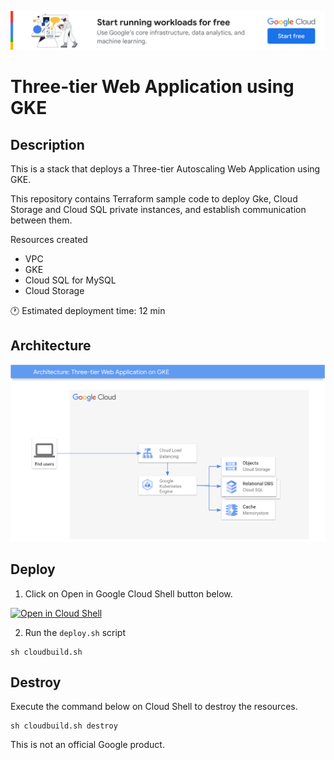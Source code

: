 [![banner](../banner.png)](https://cloud.google.com/?utm_source=github&utm_medium=referral&utm_campaign=GCP&utm_content=packages_repository_banner)

# Three-tier Web Application using GKE


## Description
This is a stack that deploys a Three-tier Autoscaling Web Application using GKE.

This repository contains Terraform sample code to deploy Gke, Cloud Storage and Cloud SQL private instances, and establish communication between them.

Resources created
- VPC
- GKE
- Cloud SQL for MySQL
- Cloud Storage

:clock1: Estimated deployment time: 12 min

## Architecture
![arquitecture](architecture.png)

## Deploy

1. Click on Open in Google Cloud Shell button below.
<a href="https://ssh.cloud.google.com/cloudshell/editor?shellonly=true&cloudshell_git_repo=https://github.com/GoogleCloudPlatform/click-to-deploy-solutions&cloudshell_workspace=three-tier-gke" target="_new">
    <img alt="Open in Cloud Shell" src="https://gstatic.com/cloudssh/images/open-btn.svg">
</a>

2. Run the `deploy.sh` script
```
sh cloudbuild.sh
```

## Destroy
Execute the command below on Cloud Shell to destroy the resources.
```
sh cloudbuild.sh destroy
```

This is not an official Google product.
